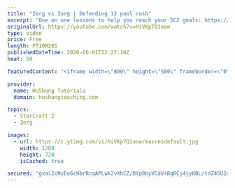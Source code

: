 ```yaml
---
title: "Zerg vs Zerg | Defending 12 pool rush"
excerpt: "One on one lessons to help you reach your SC2 goals: https://www.hushangcoaching.com ------------------------------------------------------------------------------------------------------- In this guide we take a look at how to defend one of the most infamous \"zerg rushes\" in sc2: the 12 pool. This rush"
originalUrl: https://youtube.com/watch?v=HiVKp7Q1aow
type: video
price: Free
length: PT10M28S
publishedDateTime: 2020-06-01T22:27:10Z
heat: 50

featuredContent: "<iframe width=\"800\" height=\"500\" frameborder=\"0\" src=\"https://www.youtube.com/embed/HiVKp7Q1aow\" allow=\"accelerometer; autoplay; encrypted-media; gyroscope; picture-in-picture\" allowfullscreen></iframe>"

provider:
  name: HuShang Tutorials
  domain: hushangcoaching.com

topics:
  - StarCraft 2
  - Zerg

images:
  - url: https://i.ytimg.com/vi/HiVKp7Q1aow/maxresdefault.jpg
    width: 1280
    height: 720
    isCached: true

secured: "gxai2cNvEo6cHbrRcqAPLwk2vXhCZ/BYp8byVCdV+RqRCj4jyKBL/toZ45U2qqXHFHX30wvNNxtdK6ITsV8UWTVLWsS9UAX4TQC3GW1+iv5bU7jND7zAusQ8DKozt6XDPJ4+CFH7SWn3kiwIFAWWj6Kpcu5IE5TsxLesaRRr47phvVojZQGFZUaphAwdArbvLfd9BR8GobpKckSc7i7zBA0Ut2mMdp+vtuSHwYxAsIkjnXbIUZAqJFX4dR7Mnc3ATuEN0UVw4Lsm843LltEQydVGGlsV/5FzefK9hsy4pCzOfhaU4oycfRRoQZNjp+zzdomDueIhk7d+iP2HJZi2zlf73LmXDJnwgAnr8cfFOlkCFIxdv0GKaab/K6SJrFxji6prmnTXfbM+8SERchp020agLD3cT14zozfMNa/YBXk=;JYgT2JVAeWj/0Pd7vu/7OQ=="
---
```



